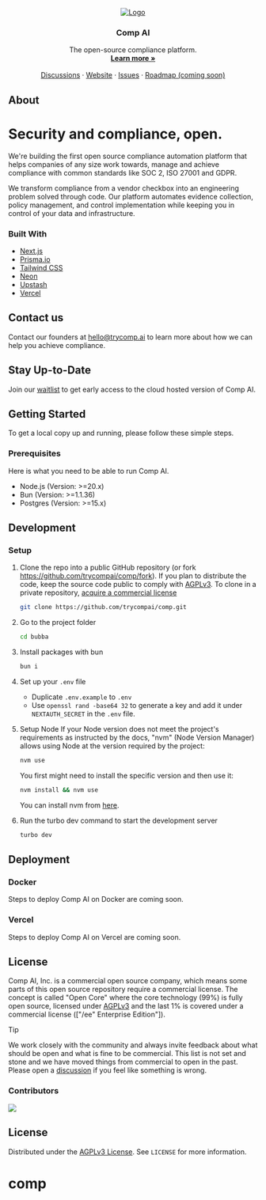 <!-- PROJECT LOGO -->
<p align="center">
  <a href="https://github.com/trycompai/comp">
   <img src="https://avatars.githubusercontent.com/u/184552964?s=200&v=4" alt="Logo">
  </a>

  <h3 align="center">Comp AI</h3>

  <p align="center">
    The open-source compliance platform.
    <br />
    <a href="https://trycomp.ai"><strong>Learn more »</strong></a>
    <br />
    <br />
    <a href="https://github.com/trycompai/comp/discussions">Discussions</a>
    ·
    <a href="https://trycomp.ai">Website</a>
    ·
    <a href="https://github.com/trycompai/comp/issues">Issues</a>
    ·
    <a href="#">Roadmap (coming soon)</a>
  </p>
</p>

## About

# Security and compliance, open.

We're building the first open source compliance automation platform that helps companies of any size work towards, manage and achieve compliance with common standards like SOC 2, ISO 27001 and GDPR.

We transform compliance from a vendor checkbox into an engineering problem solved through code. Our platform automates evidence collection, policy management, and control implementation while keeping you in control of your data and infrastructure.

### Built With

- [Next.js](https://nextjs.org/?ref=trycomp.ai)
- [Prisma.io](https://prisma.io/?ref=trycomp.ai)
- [Tailwind CSS](https://tailwindcss.com/?ref=trycomp.ai)
- [Neon](https://neon.tech/?ref=trycomp.ai)
- [Upstash](https://upstash.com/?ref=trycomp.ai)
- [Vercel](https://vercel.com/?ref=trycomp.ai)

## Contact us

Contact our founders at hello@trycomp.ai to learn more about how we can help you achieve compliance.

## Stay Up-to-Date

Join our [waitlist](https://trycomp.ai) to get early access to the cloud hosted version of Comp AI.

## Getting Started

To get a local copy up and running, please follow these simple steps.

### Prerequisites

Here is what you need to be able to run Comp AI.

- Node.js (Version: >=20.x)
- Bun (Version: >=1.1.36)
- Postgres (Version: >=15.x)

## Development

### Setup

1. Clone the repo into a public GitHub repository (or fork https://github.com/trycompai/comp/fork). If you plan to distribute the code, keep the source code public to comply with [AGPLv3](https://github.com/trycompai/comp/blob/main/LICENSE). To clone in a private repository, [acquire a commercial license](https://trycomp.ai)

   ```sh
   git clone https://github.com/trycompai/comp.git
   ```

2. Go to the project folder

   ```sh
   cd bubba
   ```

3. Install packages with bun

   ```sh
   bun i
   ```

4. Set up your `.env` file

   - Duplicate `.env.example` to `.env`
   - Use `openssl rand -base64 32` to generate a key and add it under `NEXTAUTH_SECRET` in the `.env` file.

5. Setup Node
   If your Node version does not meet the project's requirements as instructed by the docs, "nvm" (Node Version Manager) allows using Node at the version required by the project:

   ```sh
   nvm use
   ```

   You first might need to install the specific version and then use it:

   ```sh
   nvm install && nvm use
   ```

   You can install nvm from [here](https://github.com/nvm-sh/nvm).

6. Run the turbo dev command to start the development server

   ```sh
   turbo dev
   ```

## Deployment

### Docker

Steps to deploy Comp AI on Docker are coming soon.

### Vercel

Steps to deploy Comp AI on Vercel are coming soon.


## License

Comp AI, Inc. is a commercial open source company, which means some parts of this open source repository require a commercial license. The concept is called "Open Core" where the core technology (99%) is fully open source, licensed under [AGPLv3](https://opensource.org/license/agpl-v3) and the last 1% is covered under a commercial license (["/ee" Enterprise Edition"]).

> [!TIP]
> We work closely with the community and always invite feedback about what should be open and what is fine to be commercial. This list is not set and stone and we have moved things from commercial to open in the past. Please open a [discussion](https://github.com/trycompai/comp/discussions) if you feel like something is wrong.


### Contributors

<a href="https://github.com/trycompai/comp/graphs/contributors">
  <img src="https://contrib.rocks/image?repo=trycomp/comp" />
</a>

<!-- LICENSE -->

## License

Distributed under the [AGPLv3 License](https://github.com/trycompai/comp/blob/main/LICENSE). See `LICENSE` for more information.
# comp
